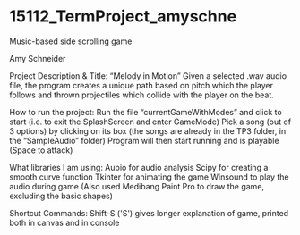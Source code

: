 # 15112_TermProject_amyschne

Music-based side scrolling game

Amy Schneider

Project Description & Title:
“Melody in Motion”
Given a selected .wav audio file, the program creates a unique path based on pitch which the player follows and thrown projectiles which collide with the player on the beat.

How to run the project:
Run the file “currentGameWithModes” and click to start (i.e. to exit the SplashScreen and enter GameMode)
Pick a song (out of 3 options) by clicking on its box (the songs are already in the TP3 folder, in the “SampleAudio” folder)
	Program will then start running and is playable (Space to attack)

What libraries I am using:
	Aubio for audio analysis
	Scipy for creating a smooth curve function
	Tkinter for animating the game
	Winsound to play the audio during game
(Also used Medibang Paint Pro to draw the game, excluding
the basic shapes)

Shortcut Commands:
  Shift-S ('S') gives longer explanation of game, printed both in canvas and in console
